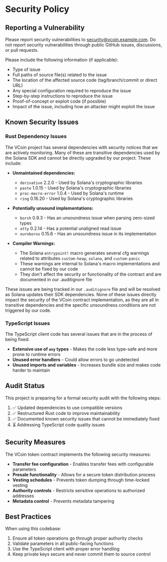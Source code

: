 # Security Policy

## Reporting a Vulnerability

Please report security vulnerabilities to [security@vcoin.example.com](mailto:security@vcoin.example.com). 
Do not report security vulnerabilities through public GitHub issues, discussions, or pull requests.

Please include the following information (if applicable):
- Type of issue
- Full paths of source file(s) related to the issue
- The location of the affected source code (tag/branch/commit or direct URL)
- Any special configuration required to reproduce the issue
- Step-by-step instructions to reproduce the issue
- Proof-of-concept or exploit code (if possible)
- Impact of the issue, including how an attacker might exploit the issue

## Known Security Issues

### Rust Dependency Issues

The VCoin project has several dependencies with security notices that we are actively monitoring. Many of these are transitive dependencies used by the Solana SDK and cannot be directly upgraded by our project. These include:

- **Unmaintained dependencies:**
  - `derivative` 2.2.0 - Used by Solana's cryptographic libraries
  - `paste` 1.0.15 - Used by Solana's cryptographic libraries
  - `proc-macro-error` 1.0.4 - Used by Solana's runtime
  - `ring` 0.16.20 - Used by Solana's cryptographic libraries

- **Potentially unsound implementations:**
  - `borsh` 0.9.3 - Has an unsoundness issue when parsing zero-sized types
  - `atty` 0.2.14 - Has a potential unaligned read issue
  - `ouroboros` 0.15.6 - Has an unsoundness issue in its implementation

- **Compiler Warnings:**
  - The Solana `entrypoint!` macro generates several cfg warnings related to attributes `custom-heap`, `solana`, and `custom-panic`
  - These warnings are internal to Solana's macro implementations and cannot be fixed by our code
  - They don't affect the security or functionality of the contract and are documented in our .auditignore file

These issues are being tracked in our `.auditignore` file and will be resolved as Solana updates their SDK dependencies. None of these issues directly impact the security of the VCoin contract implementation, as they are all in transitive dependencies and the specific unsoundness conditions are not triggered by our code.

### TypeScript Issues

The TypeScript client code has several issues that are in the process of being fixed:

- **Extensive use of `any` types** - Makes the code less type-safe and more prone to runtime errors
- **Unused error handlers** - Could allow errors to go undetected
- **Unused imports and variables** - Increases bundle size and makes code harder to maintain

## Audit Status

This project is preparing for a formal security audit with the following steps:

1. ✅ Updated dependencies to use compatible versions
2. ✅ Restructured Rust code to improve maintainability
3. ✅ Documented known security issues that cannot be immediately fixed
4. ⏳ Addressing TypeScript code quality issues

## Security Measures

The VCoin token contract implements the following security measures:

- **Transfer fee configuration** - Enables transfer fees with configurable parameters
- **Presale functionality** - Allows for a secure token distribution process
- **Vesting schedules** - Prevents token dumping through time-locked vesting
- **Authority controls** - Restricts sensitive operations to authorized addresses
- **Metadata control** - Prevents metadata tampering

## Best Practices

When using this codebase:

1. Ensure all token operations go through proper authority checks
2. Validate parameters in all public-facing functions
3. Use the TypeScript client with proper error handling
4. Keep private keys secure and never commit them to source control 